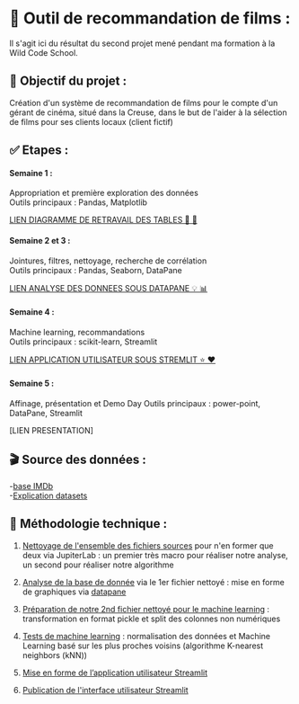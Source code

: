 # 🎥 Outil de recommandation de films :

Il s'agit ici du résultat du second projet mené pendant ma formation à la Wild Code School.

## 🎯 Objectif du projet :

Création d'un système de recommandation de films pour le compte d'un gérant de cinéma, situé dans la Creuse, dans le but de l'aider à la sélection de films pour ses clients locaux (client fictif)

## ✅ Etapes : 

#### Semaine 1 :  
Appropriation et première exploration des données     
Outils principaux : Pandas, Matplotlib   

[LIEN DIAGRAMME DE RETRAVAIL DES TABLES 💪 🕺](https://drive.google.com/file/d/1iXXQbu4YkMxPZo_fVW3diYWcnWd2xKq-/view?usp=sharing)

#### Semaine 2 et 3 : 
Jointures, filtres, nettoyage, recherche de corrélation     
Outils principaux : Pandas, Seaborn, DataPane

[LIEN ANALYSE DES DONNEES SOUS DATAPANE 💡 📊](https://cloud.datapane.com/reports/VkGQlN3/exploration-des-donn%C3%A9es/)

#### Semaine 4 :   
Machine learning, recommandations    
Outils principaux : scikit-learn, Streamlit 

[LIEN APPLICATION UTILISATEUR SOUS STREMLIT ⭐ ♥️ ](https://camillemagnette-systeme-de-recommandation-ma-app-acteurs-k992u6.streamlit.app/)

#### Semaine 5 :  
Affinage, présentation et Demo Day
Outils principaux : power-point, DataPane, Streamlit 

[LIEN PRESENTATION]


## 🎬 Source des données :  
-[base IMDb](https://datasets.imdbws.com/)   
-[Explication datasets](https://www.imdb.com/interfaces/)


## 📎 Méthodologie technique :

1) [Nettoyage de l'ensemble des fichiers sources](https://github.com/CamilleMagnette/Systeme_de_recommandation_machine_learning/blob/main/JupyterlabNotebooks/Projet%202%20-%20Nettoyage%20des%20donn%C3%A9es.ipynb) pour n'en former que deux via JupiterLab : un premier très macro pour réaliser notre analyse, un second pour réaliser notre algorithme

2) [Analyse de la base de donnée](https://github.com/CamilleMagnette/Systeme_de_recommandation_machine_learning/blob/main/JupyterlabNotebooks/Projet%202%20-%20Graphiques%20Plotly%20avec%20donn%C3%A9es%20nettoy%C3%A9es.ipynb) via le 1er fichier nettoyé : mise en forme de graphiques via [datapane](https://cloud.datapane.com/reports/VkGQlN3/exploration-des-donn%C3%A9es/)

3) [Préparation de notre 2nd fichier nettoyé pour le machine learning](https://github.com/CamilleMagnette/Systeme_de_recommandation_machine_learning/blob/main/JupyterlabNotebooks/Projet%202-%20Pr%C3%A9paration%20du%20fichier%20pour%20le%20machine%20learning.ipynb) : transformation en format pickle et split des colonnes non numériques 

4) [Tests de machine learning](http://localhost:8891/lab/tree/Documents/FORMATION%20DATA%20ANALYST/COURS%20DATA%20ANALYST/PROJET%202/JUPITERLAB%20NOTEBOOKS/Projet%202%20-%20Machine%20learning%20TEST%20ACTEURS.ipynb) : normalisation des données et Machine Learning basé sur les plus proches voisins (algorithme K-nearest neighbors (kNN))

5) [Mise en forme de l’application utilisateur Streamlit](https://github.com/CamilleMagnette/Systeme_de_recommandation_machine_learning/blob/main/app_acteurs.py)

6) [Publication de l'interface utilisateur Streamlit](https://camillemagnette-systeme-de-recommandation-ma-app-acteurs-k992u6.streamlit.app/)
